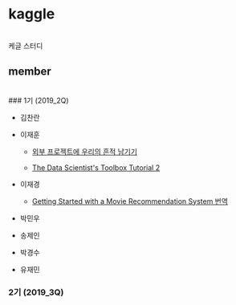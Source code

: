 # kaggle
<br/>
케글 스터디

## member
<br/>
### 1기 (2019_2Q)

- 김찬란

- 이재훈

  - [외부 프로젝트에 우리의 흔적 남기기](git_노하우/README.md)

  - [The Data Scientist's Toolbox Tutorial 2](2019_2Q/he_Data_Scientists_Toolbox_Tutorial_2.md)

- 이재경

  - [Getting Started with a Movie Recommendation System 번역](2019_2Q/MovieRecommendationSystems.ipynb)

- 박민우

- 송제인

- 박경수

- 유재민

### 2기 (2019_3Q)
